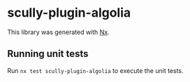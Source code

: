 # scully-plugin-algolia

This library was generated with [Nx](https://nx.dev).

## Running unit tests

Run `nx test scully-plugin-algolia` to execute the unit tests.
